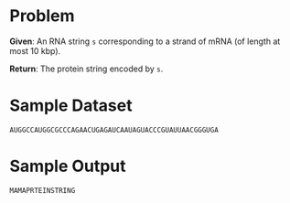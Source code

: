 # Problem

**Given**: An RNA string `s` corresponding to a strand of mRNA (of length at
most 10 kbp).

**Return**: The protein string encoded by `s`.

# Sample Dataset

```
AUGGCCAUGGCGCCCAGAACUGAGAUCAAUAGUACCCGUAUUAACGGGUGA
```

# Sample Output

```
MAMAPRTEINSTRING
```
